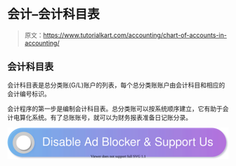 # 会计–会计科目表

> 原文：<https://www.tutorialkart.com/accounting/chart-of-accounts-in-accounting/>

## 会计科目表

会计科目表是总分类账(G/L)账户的列表，每个总分类账账户由会计科目和相应的会计编号标识。

会计程序的第一步是编制会计科目表。总分类账可以按系统顺序建立，它有助于会计电算化系统。有了总账账号，就可以为财务报表准备日记账分录。

[![](img/925da31b32d6bc3827932f6c8afb11bb.png)](https://www.tutorialkart.com/)